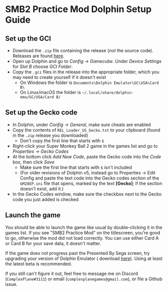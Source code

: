 # SMB2 Practice Mod Dolphin Setup Guide

## Set up the GCI

* Download the `.zip` file containing the release (_not_ the source code). Releases are found [here](https://github.com/complexplane/apesphere/releases).
* Open up Dolphin and go to _Config -> Gamecube_. Under _Device Settings_ for _Slot B_ choose _GCI Folder_.
* Copy the `.gci` files in the release into the appropriate folder, which you may need to create yourself if it doesn't exist
  * On Windows the folder is `Documents\Dolphin Emulator\GC\USA\Card B\`
  * On Linux/macOS the folder is `~/.local/share/dolphin-emu/GC/USA/Card B/`

## Set up the Gecko code

* In Dolphin, under _Config -> General_, make sure cheats are enabled
* Copy the contents of `REL_Loader_US_Gecko.txt` to your clipboard (found in the `.zip` release you downloaded)
  * Don't copy the first line that starts with `$`
* Right-click your Super Monkey Ball 2 game in the games list and go to _Properties -> Gecko Codes_
* At the bottom click _Add New Code_, paste the Gecko code into the _Code_ box, then click _Save_
  * Make sure the first line that starts with `$` isn't included
  * (For older revisions of Dolphin v5, instead go to Properties -> Edit Config and paste the text code into the Gecko
    codes section of the `GM28EP.ini` file that opens, marked by the text **[Gecko]**; if the section doesn't exist, add
    it.)
* In the Gecko Codes window, make sure the checkbox next to the Gecko code you just added is checked

## Launch the game

You should be able to launch the game like usual by double-clicking it in the games list. If you see "SMB2 Practice Mod"
on the titlescreen, you're good to go, otherwise the mod did not load correctly. You can use either Card A or Card B for
your save data, it doesn't matter.

If the game does not progress past the Presented By Sega screen, try upgrading your version of Dolphin Emulator (
download [here](https://dolphin-emu.org/download/)). Using at least the latest beta is recommended.

If you still can't figure it out, feel free to message me on Discord (`ComplexPlane#3111`) or
email (`complexplanegames@gmail.com`), or file a Github issue.
